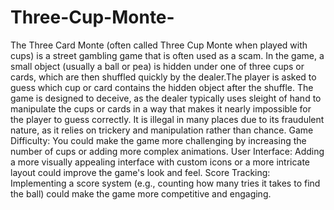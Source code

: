 # Three-Cup-Monte-
The Three Card Monte (often called Three Cup Monte when played with cups) is a street gambling game that is often used as a scam. In the game, a small object (usually a ball or pea) is hidden under one of three cups or cards, which are then shuffled quickly by the dealer.The player is asked to guess which cup or card contains the hidden object after the shuffle.
The game is designed to deceive, as the dealer typically uses sleight of hand to manipulate the cups or cards in a way that makes it nearly impossible for the player to guess correctly. It is illegal in many places due to its fraudulent nature, as it relies on trickery and manipulation rather than chance.
Game Difficulty: You could make the game more challenging by increasing the number of cups or adding more complex animations.
User Interface: Adding a more visually appealing interface with custom icons or a more intricate layout could improve the game's look and feel.
Score Tracking: Implementing a score system (e.g., counting how many tries it takes to find the ball) could make the game more competitive and engaging.
